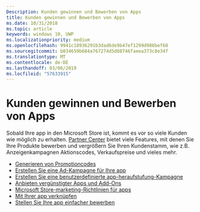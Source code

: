 ```yaml
---
Description: Kunden gewinnen und Bewerben von Apps
title: Kunden gewinnen und Bewerben von Apps
ms.date: 10/31/2018
ms.topic: article
keywords: windows 10, UWP
ms.localizationpriority: medium
ms.openlocfilehash: 9941c18936291b3dad6de9b47ef1299d986bef68
ms.sourcegitcommit: b034650b684a767274d5d88746faeea373c8e34f
ms.translationtype: MT
ms.contentlocale: de-DE
ms.lasthandoff: 03/06/2019
ms.locfileid: "57633915"
---
```

# <a name="attract-customers-and-promote-your-apps"></a>Kunden gewinnen und Bewerben von Apps

Sobald Ihre app in den Microsoft Store ist, kommt es vor so viele Kunden wie möglich zu erhalten. [Partner Center](https://partner.microsoft.com/dashboard) bietet viele Features, mit denen Sie Ihre Produkte bewerben und vergrößern Sie Ihren Kundenstamm, wie z.B. Anzeigenkampagnen Aktionscodes, Verkaufspreise und vieles mehr.

-   [Generieren von Promotioncodes](generate-promotional-codes.md)
-   [Erstellen Sie eine Ad-Kampagne für Ihre app](create-an-ad-campaign-for-your-app.md)
-   [Erstellen Sie eine benutzerdefinierte app-heraufstufung-Kampagne](create-a-custom-app-promotion-campaign.md)
-   [Anbieten vergünstigter Apps und Add-Ons](put-apps-and-add-ons-on-sale.md)
-   [Microsoft Store-marketing-Richtlinien für apps](app-marketing-guidelines.md)
-   [Mit Ihrer app verknüpfen](link-to-your-app.md)
-   [Stellen Sie Ihre app einfacher bewerben](make-your-app-easier-to-promote.md)

 

 
